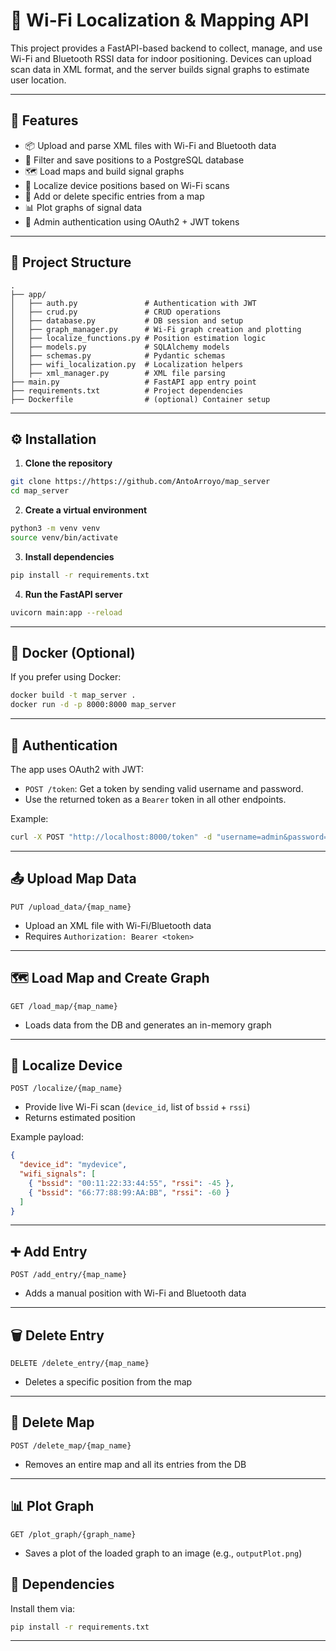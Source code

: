# 📡 Wi-Fi Localization & Mapping API

This project provides a FastAPI-based backend to collect, manage, and use Wi-Fi and Bluetooth RSSI data for indoor positioning. Devices can upload scan data in XML format, and the server builds signal graphs to estimate user location.

---

## 🚀 Features

- 📦 Upload and parse XML files with Wi-Fi and Bluetooth data
- 🧠 Filter and save positions to a PostgreSQL database
- 🗺️ Load maps and build signal graphs
- 🎯 Localize device positions based on Wi-Fi scans
- 🧹 Add or delete specific entries from a map
- 📊 Plot graphs of signal data
- 🔐 Admin authentication using OAuth2 + JWT tokens

---

## 📁 Project Structure

```
.
├── app/
│   ├── auth.py               # Authentication with JWT
│   ├── crud.py               # CRUD operations
│   ├── database.py           # DB session and setup
│   ├── graph_manager.py      # Wi-Fi graph creation and plotting
│   ├── localize_functions.py # Position estimation logic
│   ├── models.py             # SQLAlchemy models
│   ├── schemas.py            # Pydantic schemas
│   ├── wifi_localization.py  # Localization helpers
│   ├── xml_manager.py        # XML file parsing
├── main.py                   # FastAPI app entry point
├── requirements.txt          # Project dependencies
├── Dockerfile                # (optional) Container setup
```

---

## ⚙️ Installation

1. **Clone the repository**

```bash
git clone https://https://github.com/AntoArroyo/map_server
cd map_server
```

2. **Create a virtual environment**

```bash
python3 -m venv venv
source venv/bin/activate
```

3. **Install dependencies**

```bash
pip install -r requirements.txt
```

4. **Run the FastAPI server**

```bash
uvicorn main:app --reload
```

---

## 🐳 Docker (Optional)

If you prefer using Docker:

```bash
docker build -t map_server .
docker run -d -p 8000:8000 map_server
```

---

## 🔐 Authentication

The app uses OAuth2 with JWT:

- `POST /token`: Get a token by sending valid username and password.
- Use the returned token as a `Bearer` token in all other endpoints.

Example:

```bash
curl -X POST "http://localhost:8000/token" -d "username=admin&password=admin"
```

---

## 📤 Upload Map Data

```http
PUT /upload_data/{map_name}
```

- Upload an XML file with Wi-Fi/Bluetooth data
- Requires `Authorization: Bearer <token>`

---

## 🗺️ Load Map and Create Graph

```http
GET /load_map/{map_name}
```

- Loads data from the DB and generates an in-memory graph

---

## 🧭 Localize Device

```http
POST /localize/{map_name}
```

- Provide live Wi-Fi scan (`device_id`, list of `bssid` + `rssi`)
- Returns estimated position

Example payload:

```json
{
  "device_id": "mydevice",
  "wifi_signals": [
    { "bssid": "00:11:22:33:44:55", "rssi": -45 },
    { "bssid": "66:77:88:99:AA:BB", "rssi": -60 }
  ]
}
```

---

## ➕ Add Entry

```http
POST /add_entry/{map_name}
```

- Adds a manual position with Wi-Fi and Bluetooth data

---

## 🗑️ Delete Entry

```http
DELETE /delete_entry/{map_name}
```

- Deletes a specific position from the map

---

## 🔄 Delete Map

```http
POST /delete_map/{map_name}
```

- Removes an entire map and all its entries from the DB

---

## 📊 Plot Graph

```http
GET /plot_graph/{graph_name}
```

- Saves a plot of the loaded graph to an image (e.g., `outputPlot.png`)


## 📌 Dependencies

Install them via:

```bash
pip install -r requirements.txt
```

---
